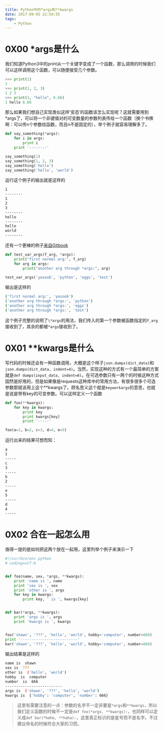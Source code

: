 ```yaml
---
title: Python中的*args和**kwargs
date: 2017-09-05 22:54:55
tags:
    - Python
---
```


# 0X00 \*args是什么
我们知道Python3中的print从一个关键字变成了一个函数，那么调用的时候我们可以这样调用这个函数，可以随便接受几个参数。
```python
>>> print(1)
1
>>> print(1, 2, 3)
1 2 3
>>> print(1, "hello", 6.66)
1 hello 6.66
```
那么如果我们想自己实现类似这样‘变态’的函数该怎么实现呢？这就需要用到\*args了，可以将一个非键值对的可变数量的参数列表传给一个函数（换个书佛啊：可以传n个参数给函数，而且n不是固定的），举个例子就容易理解多了。
```python
def say_something(*args):
    for i in args:
        print i
    print '--------'

say_something(1)
say_something(1, 2, 3)
say_something('hello')
say_something('hello', 'world')
```
运行这个例子的输出就是这样的
```bash
1
--------
1
2
3
--------
hello
--------
hello
world
--------
```

还有一个更棒的例子[来自Gitbook](https://eastlakeside.gitbooks.io/interpy-zh/content/args_kwargs/Usage_args.html)
```python
def test_var_args(f_arg, *args):
    print("first normal arg:", f_arg)
    for arg in args:
        print("another arg through *args:", arg)

test_var_args('yasoob', 'python', 'eggs', 'test')
```
输出是这样的
```bash
('first normal arg:', 'yasoob')
('another arg through *args:', 'python')
('another arg through *args:', 'eggs')
('another arg through *args:', 'test')
```
这个例子完整的说明了`\*args`的用法，我们传入的第一个参数被函数指定的`f_arg`接收到了，其余的都被`*args`接收到了。


# 0X01 \*\*kwargs是什么
写代码的时候还会有一种函数调用，大概是这个样子`json.dumps(dict_data)`和`json.dumps(dict_data, indent=4)`。当然，实现这种的方式有一个最简单的方案就是`def dumps(input_data, indent=0)`。在可选参数只有一两个的时候这种方式固然是好用的，但是如果像是requests这种库中的常用方法，有很多很多个可选参数那就该用上这个\*\*kwargs了。顾名思义这个就是`keyworkargs`的意思，也就是说是带有key的可变参数。可以这样定义一个函数
```python
def foo(**kwargs):
    for key in kwargs:
        print key
        print kwargs[key]
        print '-----'

foo(a=1, b=2, c=3, d=4, e=5)
```
运行出来的结果可想而知：
```bash
a
1
-----
c
3
-----
b
2
-----
e
5
-----
d
4
-----
```

# 0X02 合在一起怎么用
值得一提的是如何把这两个放在一起用，这里列举个例子来演示一下
```python
#!/usr/bin/env python
# coding=utf-8


def foo(name, sex, *args, **kwargs):
    print 'name is ', name
    print 'sex is ', sex
    print 'other is ', args
    for key in kwargs:
        print key, ' is ', kwargs[key]


def bar(*args, **kwargs):
    print 'args is ', args
    print 'kwargs is ', kwargs


foo('shawn', '???', 'hello', 'world', hobby='computer', number=666)
print '--------------------------'
bar('shawn', '???', 'hello', 'world', hobby='computer', number=666)
```
输出结果是这样的
```bash
name is  shawn
sex is  ???
other is  ('hello', 'world')
hobby  is  computer
number  is  666
--------------------------
args is  ('shawn', '???', 'hello', 'world')
kwargs is  {'hobby': 'computer', 'number': 666}
```

> 这里有需要注意的一点：参数的名字不一定非要是`*args`和`**kwargs`，所以我们定义函数的时候不一定是`def foo(*args, **kwargs):`，也同样可以定义成`def bar(*hehe, **haha):`，这里真正标识的是星号而不是名字。不过建议命名的时候符合大家的习惯。
